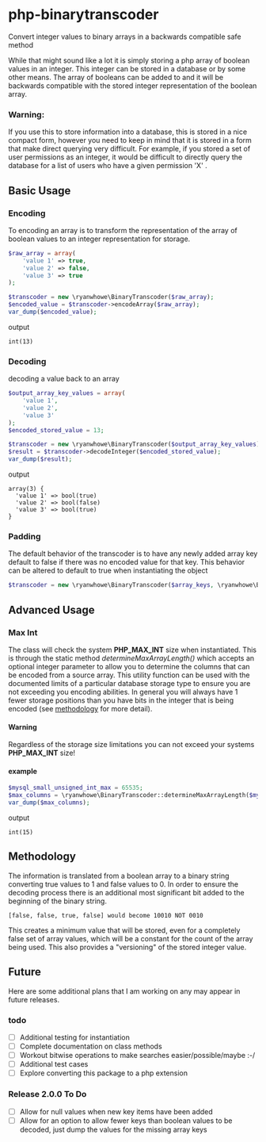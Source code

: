 # php-binarytranscoder
Convert integer values to binary arrays in a backwards compatible safe method

While that might sound like a lot it is simply storing a php array of boolean values in an integer.  This integer can be
stored in a database or by some other means.  The array of booleans can be added to and it will be backwards compatible 
with the stored integer representation of the boolean array.

### Warning:
If you use this to store information into a database, this is stored in a nice compact form, however you need to keep in 
mind that it is stored in a form that make direct querying very difficult.  For example, if you stored a set of user 
permissions as an integer, it would be difficult to directly query the database for a list of users who have a given 
permission 'X' .

## Basic Usage
### Encoding
To encoding an array is to transform the representation of the array of boolean values to an integer representation for storage.
```php
$raw_array = array(
    'value 1' => true,
    'value 2' => false,
    'value 3' => true
);

$transcoder = new \ryanwhowe\BinaryTranscoder($raw_array);
$encoded_value = $transcoder->encodeArray($raw_array);
var_dump($encoded_value);
```
output
```text
int(13)
```
### Decoding
decoding a value back to an array
```php
$output_array_key_values = array(
    'value 1',
    'value 2',
    'value 3'
);
$encoded_stored_value = 13;

$transcoder = new \ryanwhowe\BinaryTranscoder($output_array_key_values);
$result = $transcoder->decodeInteger($encoded_stored_value);
var_dump($result);

```
output
```text
array(3) {
  'value 1' => bool(true)
  'value 2' => bool(false)
  'value 3' => bool(true)
}
```
### Padding
The default behavior of the transcoder is to have any newly added array key default to false if there was no encoded 
value for that key.  This behavior can be altered to default to true when instantiating the object
```php
$transcoder = new \ryanwhowe\BinaryTranscoder($array_keys, \ryanwhowe\BinaryTranscoder::BOOLEAN_PAD_TRUE);
```

## Advanced Usage
### Max Int
The class will check the system **PHP_MAX_INT** size when instantiated.  This is through the static method 
_determineMaxArrayLength()_ which accepts an optional integer parameter to allow you to determine the columns that can be
encoded from a source array.  This utility function can be used with the documented limits of a particular database 
storage type to ensure you are not exceeding you encoding abilities.  In general you will always have 1 fewer storage 
positions than you have bits in the integer that is being encoded (see [methodology](#methodology) for more detail).

#### Warning
Regardless of the storage size limitations you can not exceed your systems **PHP_MAX_INT** size!

#### example
```php
$mysql_small_unsigned_int_max = 65535;
$max_columns = \ryanwhowe\BinaryTranscoder::determineMaxArrayLength($mysql_small_unsigned_int_max);
var_dump($max_columns);
```
output
```text
int(15)
```

## Methodology
The information is translated from a boolean array to a binary string converting true values to 1 and false values to 0.
In order to ensure the decoding process there is an additional most significant bit added to the beginning of the binary 
string.
````text
[false, false, true, false] would become 10010 NOT 0010
````
This creates a minimum value that will be stored, even for a completely false set of array values, which will be a 
constant for the count of the array being used.  This also provides a "versioning" of the stored integer value.

## Future 
Here are some additional plans that I am working on any may appear in future releases.
### todo
- [ ] Additional testing for instantiation
- [ ] Complete documentation on class methods
- [ ] Workout bitwise operations to make searches easier/possible/maybe :-/
- [ ] Additional test cases
- [ ] Explore converting this package to a php extension

### Release 2.0.0 To Do
- [ ] Allow for null values when new key items have been added
- [ ] Allow for an option to allow fewer keys than boolean values to be decoded, just dump the values for the missing 
array keys
